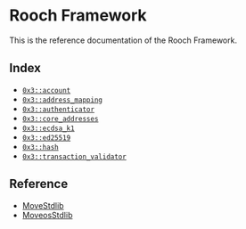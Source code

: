 
<a name="@Rooch_Framework_0"></a>

# Rooch Framework


This is the reference documentation of the Rooch Framework.


<a name="@Index_1"></a>

## Index


-  [`0x3::account`](account.md#0x3_account)
-  [`0x3::address_mapping`](address_mapping.md#0x3_address_mapping)
-  [`0x3::authenticator`](authenticator.md#0x3_authenticator)
-  [`0x3::core_addresses`](core_addresses.md#0x3_core_addresses)
-  [`0x3::ecdsa_k1`](ecdsa_k1.md#0x3_ecdsa_k1)
-  [`0x3::ed25519`](ed25519.md#0x3_ed25519)
-  [`0x3::hash`](hash.md#0x3_hash)
-  [`0x3::transaction_validator`](transaction_validator.md#0x3_transaction_validator)



<a name="@Reference_2"></a>

## Reference


* [MoveStdlib](https://github.com/rooch-network/rooch/tree/main/moveos/moveos-stdlib/move-stdlib/doc)
* [MoveosStdlib](https://github.com/rooch-network/rooch/tree/main/moveos/moveos-stdlib/moveos-stdlib/doc)
